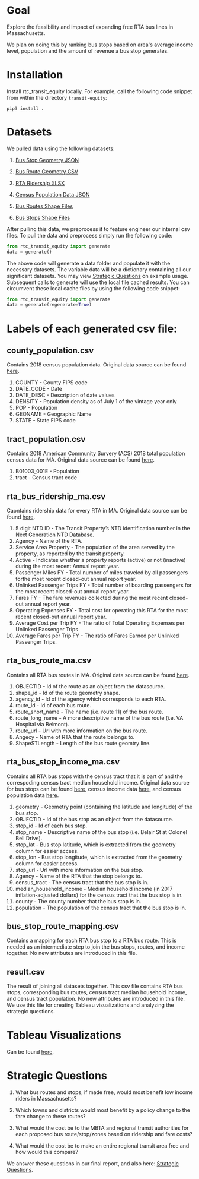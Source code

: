 # Goal
Explore the feasibility and impact of expanding free RTA bus lines in Massachusetts.

We plan on doing this by ranking bus stops based on area's average income level, population and the amount of revenue a bus stop generates.

# Installation
Install rtc_transit_equity locally. For example, call the following code snippet from within the directory `transit-equity`:

```
pip3 install .
```

# Datasets
We pulled data using the following datasets:

1. [Bus Stop Geometry JSON](https://gis.massdot.state.ma.us/arcgis/rest/services/Multimodal/RTAs/FeatureServer/1/query?where=1%3D1&outFields=*&outSR=4326&f=json)

2. [Bus Route Geometry CSV](https://opendata.arcgis.com/datasets/1cb5c63d6f114f8a94c6d5a0e03ae62e_0.csv?outSR=%7B%22latestWkid%22%3A3857%2C%22wkid%22%3A102100%7D)

3. [RTA Ridership XLSX](https://www.transit.dot.gov/sites/fta.dot.gov/files/2020-10/August%202020%20Adjusted%20Database.xlsx)

4. [Census Population Data JSON](https://api.census.gov/data/2018/pep/population?get=COUNTY,DATE_CODE,DATE_DESC,DENSITY,POP,GEONAME,STATE&for=county:*&in=state:25)

5. [Bus Routes Shape Files](https://opendata.arcgis.com/datasets/1cb5c63d6f114f8a94c6d5a0e03ae62e_0.zip)

6. [Bus Stops Shape Files](https://opendata.arcgis.com/datasets/9f0b255b1a314b70a396d93d4425f531_1.zip)

After pulling this data, we preprocess it to feature engineer our internal csv files. To pull the data and preprocess simply run the following code:

```python
from rtc_transit_equity import generate
data = generate()
```

The above code will generate a data folder and populate it with the necessary datasets. The variable data will be a dictionary containing all our significant datasets. You may view [Strategic Questions](https://github.com/cumason123/transit-equity/blob/master/notebooks/StrategicQuestions.ipynb) on example usage. Subsequent calls to generate will use the local file cached results. You can circumvent these local cache files by using the following code snippet:

```python
from rtc_transit_equity import generate
data = generate(regenerate=True)
```

# Labels of each generated csv file:

## county_population.csv
Contains 2018 census population data. Original data source can be found [here](https://api.census.gov/data/2018/pep/population?get=COUNTY,DATE_CODE,DATE_DESC,DENSITY,POP,GEONAME,STATE&for=county:*&in=state:25).
1. COUNTY - County FIPS code
2. DATE_CODE - Date 
3. DATE_DESC - Description of date values
4. DENSITY - Population density as of July 1 of the vintage year only
5. POP - Population
6. GEONAME - Geographic Name
7. STATE - State FIPS code

## tract_population.csv
Contains 2018 American Community Survery (ACS) 2018 total population census data for MA. Original data source can be found [here](https://api.census.gov/data/2018/acs/acs5?get=B01003_001E&for=tract:*&in=state:25).
1. B01003_001E - Population
2. tract - Census tract code

## rta_bus_ridership_ma.csv
Caontains ridership data for every RTA in MA. Original data source can be found [here](https://www.transit.dot.gov/sites/fta.dot.gov/files/2020-10/August%202020%20Adjusted%20Database.xlsx).
1. 5 digit NTD ID - The Transit Property’s NTD identification number in the Next Generation NTD Database.
2. Agency - Name of the RTA.
3. Service Area Property - The population of the area served by the property, as reported by the transit property.
4. Active - Indicates whether a property reports (active) or not (inactive) during the most recent Annual report year.
5. Passenger Miles FY - Total number of miles traveled by all passengers forthe most recent closed-out annual report year.
6. Unlinked Passenger Trips FY - Total number of boarding passengers for the most recent closed-out annual report year. 
7. Fares FY - The fare revenues collected during the most recent closed-out annual report year.
8. Operating Expenses FY - Total cost for operating this RTA for the most recent closed-out annual report year.
9. Average Cost per Trip FY - The ratio of Total Operating Expenses per Unlinked Passenger Trips
10. Average Fares per Trip FY - The ratio of Fares Earned per Unlinked Passenger Trips.

## rta_bus_route_ma.csv
Contains all RTA bus routes in MA. Original data source can be found [here](https://hub.arcgis.com/datasets/MassDOT::rta-bus-routes?selectedAttribute=continuous_drop_off).
1. OBJECTID - Id of the route as an object from the datasource. 
2. shape_id - Id of the route geometry shape.
3. agency_id - Id of the agency which corresponds to each RTA.
4. route_id - Id of each bus route.
5. route_short_name - The name (i.e. route 11) of the bus route.
6. route_long_name - A more descriptive name of the bus route (i.e. VA Hospital via Belmont).
8. route_url - Url with more information on the bus route.
9. Angecy - Name of RTA that the route belongs to.
10. ShapeSTLength - Length of the bus route geomtry line.

## rta_bus_stop_income_ma.csv
Contains all RTA bus stops with the census tract that it is part of and the correspoding census tract median household income. Original data source for bus stops can be found [here](https://hub.arcgis.com/datasets/MassDOT::rta-bus-stops), census income data [here](https://api.census.gov/data/2018/acs/acs5?get=B19013_001E&for=tract:*&in=state:25), and census population data [here](https://api.census.gov/data/2018/acs/acs5?get=B00001_001E&for=tract:*&in=state:25).
1. geometry - Geometry point (containing the latitude and longitude) of the bus stop.
2. OBJECTID - Id of the bus stop as an object from the datasource. 
3. stop_id - Id of each bus stop.
4. stop_name - Descriptive name of the bus stop (i.e. Belair St at Colonel Bell Drive).
5. stop_lat - Bus stop latitude, which is extracted from the geometry column for easier access.
6. stop_lon - Bus stop longitude, which is extracted from the geometry column for easier access.
7. stop_url - Url with more information on the bus stop.
8. Agency - Name of the RTA that the stop belongs to.
9. census_tract - The census tract that the bus stop is in.
10. median_household_income - Median household income (in 2017 inflation-adjusted dollars) for the census tract that the bus stop is in.
11. county - The county number that the bus stop is in.
12. population - The population of the census tract that the bus stop is in.

## bus_stop_route_mapping.csv
Contains a mapping for each RTA bus stop to a RTA bus route. This is needed as an intermediate step to join the bus stops, routes, and income together. No new attributes are introduced in this file. 

## result.csv
The result of joining all datasets together. This csv file contains RTA bus stops, corresponding bus routes, census tract median household income, and census tract population. No new attributes are introduced in this file. We use this file for creating Tableau visualizations and analyzing the strategic questions.

# Tableau Visualizations
Can be found [here](https://public.tableau.com/views/final_16067610536060/Dashboard1?:language=en&:display_count=y&publish=yes&:origin=viz_share_link).

# Strategic Questions
1. What bus routes and stops, if made free, would most benefit low income riders in Massachusetts?

2. Which towns and districts would most benefit by a policy change to the fare change to these routes?

3. What would the cost be to the MBTA and regional transit authorities for each proposed bus route/stop/zones based on ridership and fare costs?

4. What would the cost be to make an entire regional transit area free and how would this compare?

We answer these questions in our final report, and also here: [Strategic Questions](https://github.com/cumason123/transit-equity/blob/master/notebooks/StrategicQuestions.ipynb).
